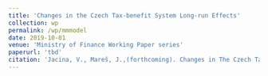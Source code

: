 ```yaml
---
title: 'Changes in the Czech Tax-benefit System Long-run Effects'
collection: wp
permalink: /wp/mmmodel
date: 2019-10-01
venue: 'Ministry of Finance Working Paper series'
paperurl: 'tbd'
citation: 'Jacina, V., Mareš, J.,(forthcoming). Changes in The Czech Tax-benefit System Long-run Effects. Ministry of Finance, Czech Republic, (tbd).'
---
```



